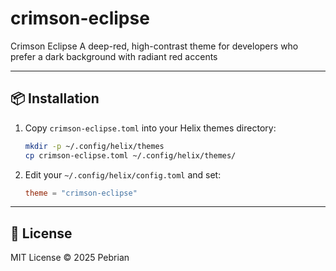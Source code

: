 # crimson-eclipse
Crimson Eclipse  A deep-red, high-contrast theme for developers who prefer a dark background with radiant red accents

---

## 📦 Installation

1. Copy `crimson-eclipse.toml` into your Helix themes directory:

   ```sh
   mkdir -p ~/.config/helix/themes
   cp crimson-eclipse.toml ~/.config/helix/themes/
   ```

2. Edit your `~/.config/helix/config.toml` and set:

   ```toml
   theme = "crimson-eclipse"
   ```

---

## 📜 License

MIT License © 2025 Pebrian
